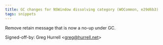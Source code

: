 ```yaml
---
title: GC changes for NSWindow dissolving category (WOCommon, e29d6b3)
tags: snippets
---
```


Remove retain message that is now a no-up under GC.

Signed-off-by: Greg Hurrell &lt;greg@hurrell.net&gt;
